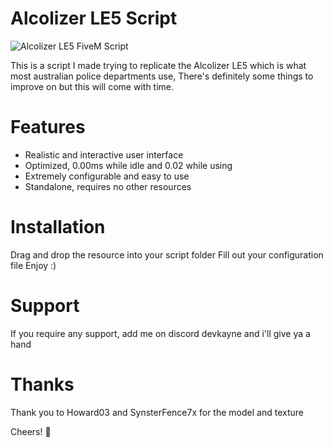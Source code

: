 # Alcolizer LE5 Script
![Alcolizer LE5 FiveM Script](https://www.surveygear.com.au/wp-content/uploads/AlcolizerLE5-lp-img.png)

This is a script I made trying to replicate the Alcolizer LE5 which is what most australian police departments use, There's definitely some things to improve on but this will come with time.

# Features
- Realistic and interactive user interface
- Optimized, 0.00ms while idle and 0.02 while using
- Extremely configurable and easy to use
- Standalone, requires no other resources

# Installation
Drag and drop the resource into your script folder
Fill out your configuration file
Enjoy :)

# Support
If you require any support, add me on discord devkayne and i'll give ya a hand

# Thanks
Thank you to Howard03 and SynsterFence7x for the model and texture

Cheers! 🍻
